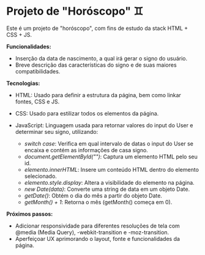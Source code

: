 # Projeto de "Horóscopo" ♊
Este é um projeto de "horóscopo", com fins de estudo da stack HTML + CSS + JS.

**Funcionalidades:**

* Inserção da data de nascimento, a qual irá gerar o signo do usuário. <br>
* Breve descrição das características do signo e de suas maiores compatibilidades. <br>

**Tecnologias:**

* HTML: Usado para definir a estrutura da página, bem como linkar fontes, CSS e JS. <br>
* CSS: Usado para estilizar todos os elementos da página. <br>
* JavaScript: Linguagem usada para retornar valores do input do User e determinar seu signo, utilizando:

  * _switch case_: Verifica em qual intervalo de datas o input do User se encaixa e contém as informações de casa signo.  
  * _document.getElementById("")_: Captura um elemento HTML pelo seu id. <br>
  * _elemento.innerHTML_: Insere um conteúdo HTML dentro do elemento selecionado. <br>
  * _elemento.style.display_: Altera a visibilidade do elemento na página. <br>
  * _new Date(data)_: Converte uma string de data em um objeto Date. <br>
  * _getDate()_: Obtém o dia do mês a partir do objeto Date. <br>
  * _getMonth() + 1_: Retorna o mês (getMonth() começa em 0). <br>

**Próximos passos:**

* Adicionar responsividade para diferentes resoluções de tela com @media (Media Query), -webkit-transition e -moz-transition. 
* Aperfeiçoar UX aprimorando o layout, fonte e funcionalidades da página.
